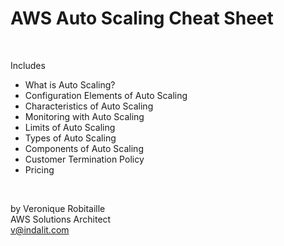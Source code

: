 # AWS Auto Scaling Cheat Sheet

<br />

Includes
* What is Auto Scaling?
* Configuration Elements of Auto Scaling
* Characteristics of Auto Scaling
* Monitoring with Auto Scaling
* Limits of Auto Scaling
* Types of Auto Scaling
* Components of Auto Scaling
* Customer Termination Policy
* Pricing

<br />

by Veronique Robitaille  
AWS Solutions Architect  
v@indalit.com  